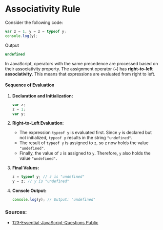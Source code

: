# Associativity Rule

Consider the following code:

```javascript
var z = 1, y = z = typeof y;
console.log(y);
```
Output
```js
undefined
```

In JavaScript, operators with the same precedence are processed based on their associativity property. The assignment 
operator (`=`) has **right-to-left associativity**. This means that expressions are evaluated from right to left.

#### Sequence of Evaluation

1. **Declaration and Initialization:**
   ```javascript
   var z;
   z = 1;
   var y;
   ```
2. **Right-to-Left Evaluation:**
    - The expression `typeof y` is evaluated first. Since `y` is declared but not initialized, `typeof y` results in the string `"undefined"`.
    - The result of `typeof y` is assigned to `z`, so `z` now holds the value `"undefined"`.
    - Finally, the value of `z` is assigned to `y`. Therefore, `y` also holds the value `"undefined"`.

3. **Final Values:**
   ```javascript
   z = typeof y; // z is "undefined"
   y = z; // y is "undefined"
   ```

4. **Console Output:**
   ```javascript
   console.log(y); // Output: "undefined"
   ```
   
### Sources:
* [123-Essential-JavaScript-Questions Public](https://github.com/ganqqwerty/123-Essential-JavaScript-Interview-Questions)